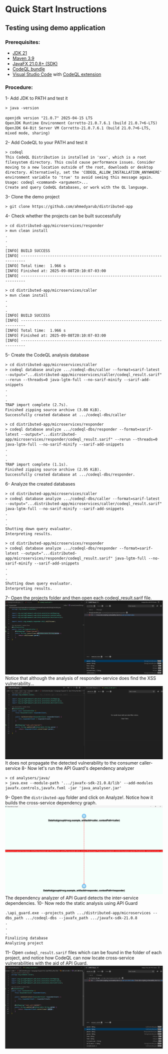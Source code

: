 # Quick Start Instructions
## Testing using demo application

### Prerequisites:
- [JDK 21](https://github.com/corretto/corretto-21/releases)
- [Maven 3.9](https://maven.apache.org/download.cgi)
- [JavaFX 21.0.8+ (SDK)](https://gluonhq.com/products/javafx/)
- [CodeQL bundle](https://github.com/github/codeql-action/releases/)
- [Visual Studio Code](https://code.visualstudio.com/Download) with [CodeQL extension](https://marketplace.visualstudio.com/items?itemName=GitHub.vscode-codeql)

### Procedure:

1- Add JDK to PATH and test it
```
> java -version

openjdk version "21.0.7" 2025-04-15 LTS
OpenJDK Runtime Environment Corretto-21.0.7.6.1 (build 21.0.7+6-LTS)
OpenJDK 64-Bit Server VM Corretto-21.0.7.6.1 (build 21.0.7+6-LTS, mixed mode, sharing)
```

2- Add CodeQL to your PATH and test it
```
> codeql
This CodeQL Distribution is installed in 'xxx', which is a root filesystem directory. This could cause performance issues. Consider moving to a new location outside of the root, downloads or desktop directory. Alternatively, set the 'CODEQL_ALLOW_INSTALLATION_ANYWHERE' environment variable to 'true' to avoid seeing this message again.
Usage: codeql <command> <argument>...
Create and query CodeQL databases, or work with the QL language.
```
3- Clone the demo project
```
> git clone https://github.com/ahmedyarub/distributed-app
```

4- Check whether the projects can be built successfully
```
> cd distributed-app/microservices/responder
> mvn clean install
.
.
.
[INFO] BUILD SUCCESS
[INFO] ------------------------------------------------------------------------
[INFO] Total time:  1.966 s
[INFO] Finished at: 2025-09-08T20:10:07-03:00
[INFO] ------------------------------------------------------------------------
```
```
> cd distributed-app/microservices/caller
> mvn clean install
.
.
.
[INFO] BUILD SUCCESS
[INFO] ------------------------------------------------------------------------
[INFO] Total time:  1.966 s
[INFO] Finished at: 2025-09-08T20:10:07-03:00
[INFO] ------------------------------------------------------------------------
```
5- Create the CodeQL analysis database
```
> cd distributed-app/microservices/caller
> codeql database analyze .../codeql-dbs/caller --format=sarif-latest --output="...distributed-app/microservices/caller/codeql_result.sarif" --rerun --threads=0 java-lgtm-full --no-sarif-minify --sarif-add-snippets
.
.
.
TRAP import complete (2.7s).
Finished zipping source archive (3.08 KiB).
Successfully created database at .../codeql-dbs/caller
```
```
> cd distributed-app/microservices/responder
> codeql database analyze .../codeql-dbs/responder --format=sarif-latest --output="...distributed-app/microservices/responder/codeql_result.sarif" --rerun --threads=0 java-lgtm-full --no-sarif-minify --sarif-add-snippets
.
.
.
TRAP import complete (1.1s).
Finished zipping source archive (2.95 KiB).
Successfully created database at .../codeql-dbs/responder.
```
6- Analyze the created databases
```
> cd distributed-app/microservices/caller
> codeql database analyze .../codeql-dbs/caller --format=sarif-latest --output="...distributed-app/microservices/caller/codeql_result.sarif" java-lgtm-full --no-sarif-minify --sarif-add-snippets
.
.
.
Shutting down query evaluator.
Interpreting results.
```
```
> cd distributed-app/microservices/responder
> codeql database analyze .../codeql-dbs/responder --format=sarif-latest --output="...distributed-app/microservices/responder/codeql_result.sarif" java-lgtm-full --no-sarif-minify --sarif-add-snippets
.
.
.
Shutting down query evaluator.
Interpreting results.
```
7- Open the projects folder and then open each codeql_result.sarif file.
![results11.png](images/results11.png)
Notice that although the analysis of responder-service does find the XSS vulnerability...
![results12.png](images/results12.png)
It does not propagate the detected vulnerability to the consumer caller-service
8- Now let's run the API Guard's dependency analyzer
```
> cd analysers/java/ 
> java.exe --module-path '.../javafx-sdk-21.0.8/lib' --add-modules javafx.controls,javafx.fxml -jar 'java_analyser.jar'
```
9- Open the `distributed-app` folder and click on Analyze!. Notice how it builds the cross-service dependency graph.
![dependecy_graph.png](images/dependecy_graph.png)
The dependency analyzer of API Guard detects the inter-service dependencies.
10- Now redo the static analysis using API Guard
```
.\api_guard.exe --projects_path .../distributed-app/microservices --dbs_path .../codeql-dbs --javafx_path .../javafx-sdk-21.0.8
.
.
.
Finalizing database
Analyzing project
```
11- Open `codeql_result.sarif` files which can be found in the folder of each project, and notice how CodeQL can now locate cross-service vulnerabilities with the aid of API Guard.
![results2.png](images/results2.png)
